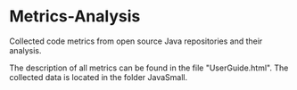 # Metrics-Analysis

Collected code metrics from open source Java repositories and their analysis.

The description of all metrics can be found in the file "UserGuide.html".
The collected data is located in the folder JavaSmall.

